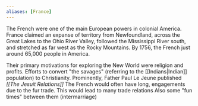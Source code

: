```yaml
---
aliases: [France]
---
```


The French were one of the main European powers in colonial America.
France claimed an expanse of territory from Newfoundland, across the Great Lakes to the Ohio River Valley, followed the Mississippi River south, and stretched as far west as the Rocky Mountains.
By 1756, the French just around 65,000 people in America. 

Their primary motivations for exploring the New World were religion and profits.
	Efforts to convert "the savages" (referring to the [[Indians|Indian]] population) to Christianity.
		Prominently, Father Paul Le Jeune published _[[The Jesuit Relations]]_
	The French would often have long, engagements due to the fur trade.
		This would lead to many trade relations
		Also some "fun times" between them (intermarriage)